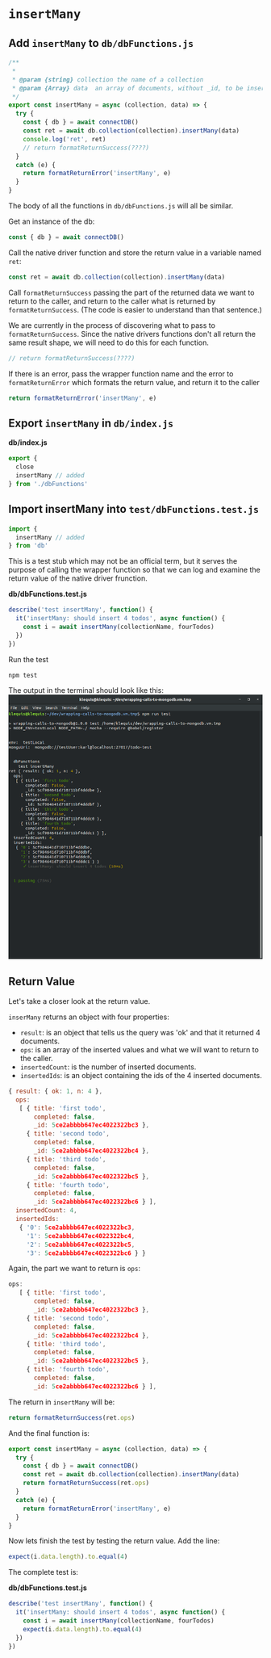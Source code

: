 # `insertMany`

## Add `insertMany` to `db/dbFunctions.js`

```js
/**
 * 
 * @param {string} collection the name of a collection
 * @param {Array} data  an array of documents, without _id, to be inserted
 */
export const insertMany = async (collection, data) => {
  try {
    const { db } = await connectDB()
    const ret = await db.collection(collection).insertMany(data)
    console.log('ret', ret)
    // return formatReturnSuccess(????)
  }
  catch (e) {
    return formatReturnError('insertMany', e)
  }
}
```

The body of all the functions in `db/dbFunctions.js` will all be similar.

Get an instance of the db:
```js
const { db } = await connectDB()
```

Call the native driver function and store the return value in a variable named `ret`:
```js
const ret = await db.collection(collection).insertMany(data)
```

Call `formatReturnSuccess` passing the part of the returned data we want to return to the caller, and return to the caller what is returned by `formatReturnSuccess`. (The code is easier to understand than that sentence.)

We are currently in the process of discovering what to pass to `formatReturnSuccess`. Since the native drivers functions don't all return the same result shape, we will need to do this for each function.
```js
// return formatReturnSuccess(????)
```

If there is an error, pass the wrapper function name and the error to `formatReturnError` which formats the return value, and return it to the caller
```js
return formatReturnError('insertMany', e)
```

## Export `insertMany` in `db/index.js`

__db/index.js__

```js
export { 
  close
  insertMany // added
} from './dbFunctions'
```

## Import insertMany into `test/dbFunctions.test.js`

```js
import { 
  insertMany // added
} from 'db'
```

This is a test stub which may not be an official term, but it serves the purpose of calling the wrapper function so that we can log and examine the return value of the native driver frunction.

__db/dbFunctions.test.js__
```js
describe('test insertMany', function() {
  it('insertMany: should insert 4 todos', async function() {
    const i = await insertMany(collectionName, fourTodos)
  })
})
```

Run the test

```console
npm test
```

The output in the terminal should look like this:
![output of insertMany](resources/mongodb/result-insertMany-in-terminal.png)

## Return Value

Let's take a closer look at the return value.

`inserMany` returns an object with four properties:
- `result`: is an object that tells us the query was 'ok' and that it returned 4 documents.
- `ops`: is an array of the inserted values and what we will want to return to the caller.
- `insertedCount`: is the number of inserted documents.
- `insertedIds`: is an object containing the ids of the 4 inserted documents.

```js
{ result: { ok: 1, n: 4 },
  ops:
   [ { title: 'first todo',
       completed: false,
       _id: 5ce2abbbb647ec4022322bc3 },
     { title: 'second todo',
       completed: false,
       _id: 5ce2abbbb647ec4022322bc4 },
     { title: 'third todo',
       completed: false,
       _id: 5ce2abbbb647ec4022322bc5 },
     { title: 'fourth todo',
       completed: false,
       _id: 5ce2abbbb647ec4022322bc6 } ],
  insertedCount: 4,
  insertedIds:
   { '0': 5ce2abbbb647ec4022322bc3,
     '1': 5ce2abbbb647ec4022322bc4,
     '2': 5ce2abbbb647ec4022322bc5,
     '3': 5ce2abbbb647ec4022322bc6 } }

```


Again, the part we want to return is `ops`:
```js
ops:
   [ { title: 'first todo',
       completed: false,
       _id: 5ce2abbbb647ec4022322bc3 },
     { title: 'second todo',
       completed: false,
       _id: 5ce2abbbb647ec4022322bc4 },
     { title: 'third todo',
       completed: false,
       _id: 5ce2abbbb647ec4022322bc5 },
     { title: 'fourth todo',
       completed: false,
       _id: 5ce2abbbb647ec4022322bc6 } ],
```

The return in `insertMany` will be:
```js
return formatReturnSuccess(ret.ops)
```

And the final function is:
```js
export const insertMany = async (collection, data) => {
  try {
    const { db } = await connectDB()
    const ret = await db.collection(collection).insertMany(data)
    return formatReturnSuccess(ret.ops)
  }
  catch (e) {
    return formatReturnError('insertMany', e)
  }
}
```

Now lets finish the test by testing the return value. Add the line:
```js
expect(i.data.length).to.equal(4)
```

The complete test is:

__db/dbFunctions.test.js__
```js
describe('test insertMany', function() {
  it('insertMany: should insert 4 todos', async function() {
    const i = await insertMany(collectionName, fourTodos)
    expect(i.data.length).to.equal(4)
  })
})
```